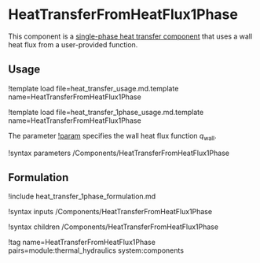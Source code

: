 # HeatTransferFromHeatFlux1Phase

This component is a
[single-phase heat transfer component](thermal_hydraulics/component_groups/heat_transfer_1phase.md)
that uses a wall heat flux from a user-provided function.

## Usage

!template load file=heat_transfer_usage.md.template name=HeatTransferFromHeatFlux1Phase

!template load file=heat_transfer_1phase_usage.md.template name=HeatTransferFromHeatFlux1Phase

The parameter [!param](/Components/HeatTransferFromHeatFlux1Phase/q_wall)
specifies the wall heat flux function $q_\text{wall}$.

!syntax parameters /Components/HeatTransferFromHeatFlux1Phase

## Formulation

!include heat_transfer_1phase_formulation.md

!syntax inputs /Components/HeatTransferFromHeatFlux1Phase

!syntax children /Components/HeatTransferFromHeatFlux1Phase

!tag name=HeatTransferFromHeatFlux1Phase pairs=module:thermal_hydraulics system:components
